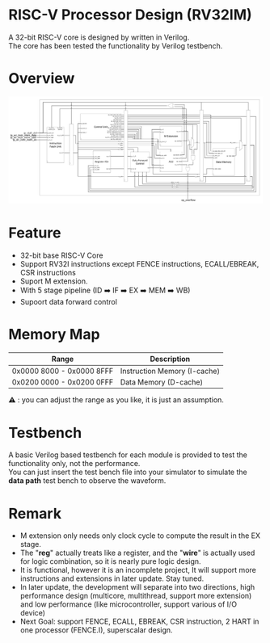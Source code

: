 # RISC-V Processor Design (RV32IM)
A 32-bit RISC-V core is designed by written in Verilog. <br>
The core has been tested the functionality by Verilog testbench.

# Overview
![Graph/Data Path.png](https://github.com/LeeAng0513/RISC-V-Processor-Design-RV32IM-/blob/main/Graph/Data%20Path.png?raw=true)

# Feature
- 32-bit base RISC-V Core
- Support RV32I instructions except FENCE instructions, ECALL/EBREAK, CSR instructions
- Suport M extension.
- With 5 stage pipeline (ID :arrow_right: IF :arrow_right: EX :arrow_right: MEM :arrow_right: WB)
- Supoort data forward control

# Memory Map
| Range                     | Description                  |
| ------------------------- | ---------------------------- |
| 0x0000 8000 - 0x0000 8FFF | Instruction Memory (I-cache) |
| 0x0200 0000 - 0x0200 0FFF | Data Memory (D-cache)        |

:warning: : you can adjust the range as you like, it is just an assumption.

# Testbench
A basic Verilog based testbench for each module is provided to test the functionality only, not the performance. <br>
You can just insert the test bench file into your simulator to simulate the **data path** test bench to observe the waveform.

# Remark
- M extension only needs only clock cycle to compute the result in the EX stage.
- The "**reg**" actually treats like a register, and the "**wire**" is actually used for logic combination, so it is nearly pure logic design.
- It is functional, however it is an incomplete project, It will support more instructions and extensions in later update. Stay tuned.
- In later update, the development will separate into two directions, high performance design (multicore, multithread, support more extension) and low performance (like microcontroller, support various of I/O device)
- Next Goal: support FENCE, ECALL, EBREAK, CSR instruction, 2 HART in one processor (FENCE.I), superscalar design.
